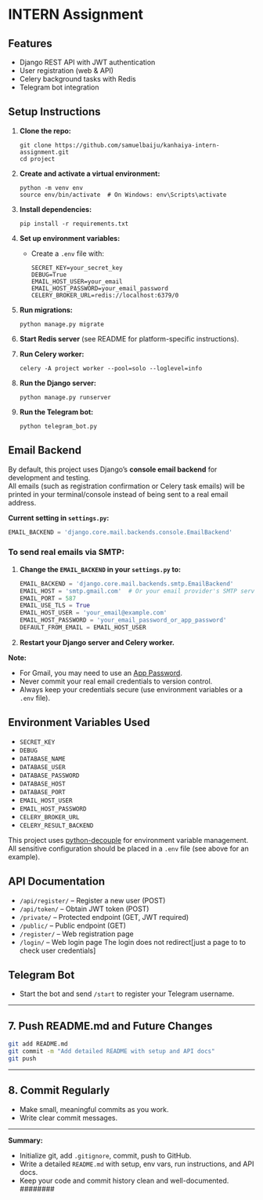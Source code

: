 # INTERN Assignment

## Features
- Django REST API with JWT authentication
- User registration (web & API)
- Celery background tasks with Redis
- Telegram bot integration

## Setup Instructions

1. **Clone the repo:**
   ```
   git clone https://github.com/samuelbaiju/kanhaiya-intern-assignment.git
   cd project
   ```

2. **Create and activate a virtual environment:**
   ```
   python -m venv env
   source env/bin/activate  # On Windows: env\Scripts\activate
   ```

3. **Install dependencies:**
   ```
   pip install -r requirements.txt
   ```

4. **Set up environment variables:**
   - Create a `.env` file with:
     ```
     SECRET_KEY=your_secret_key
     DEBUG=True
     EMAIL_HOST_USER=your_email
     EMAIL_HOST_PASSWORD=your_email_password
     CELERY_BROKER_URL=redis://localhost:6379/0
     ```

5. **Run migrations:**
   ```
   python manage.py migrate
   ```

6. **Start Redis server** (see README for platform-specific instructions).

7. **Run Celery worker:**
   ```
   celery -A project worker --pool=solo --loglevel=info
   ```

8. **Run the Django server:**
   ```
   python manage.py runserver
   ```

9. **Run the Telegram bot:**
   ```
   python telegram_bot.py
   ```

## Email Backend

By default, this project uses Django’s **console email backend** for development and testing.  
All emails (such as registration confirmation or Celery task emails) will be printed in your terminal/console instead of being sent to a real email address.

**Current setting in `settings.py`:**
```python
EMAIL_BACKEND = 'django.core.mail.backends.console.EmailBackend'
```

### To send real emails via SMTP:

1. **Change the `EMAIL_BACKEND` in your `settings.py` to:**
    ```python
    EMAIL_BACKEND = 'django.core.mail.backends.smtp.EmailBackend'
    EMAIL_HOST = 'smtp.gmail.com'  # Or your email provider's SMTP server
    EMAIL_PORT = 587
    EMAIL_USE_TLS = True
    EMAIL_HOST_USER = 'your_email@example.com'
    EMAIL_HOST_PASSWORD = 'your_email_password_or_app_password'
    DEFAULT_FROM_EMAIL = EMAIL_HOST_USER
    ```
2. **Restart your Django server and Celery worker.**

**Note:**  
- For Gmail, you may need to use an [App Password](https://support.google.com/accounts/answer/185833?hl=en).
- Never commit your real email credentials to version control.
- Always keep your credentials secure (use environment variables or a `.env` file).

## Environment Variables Used

- `SECRET_KEY`
- `DEBUG`
- `DATABASE_NAME`
- `DATABASE_USER`
- `DATABASE_PASSWORD`
- `DATABASE_HOST`
- `DATABASE_PORT`
- `EMAIL_HOST_USER`
- `EMAIL_HOST_PASSWORD`
- `CELERY_BROKER_URL`
- `CELERY_RESULT_BACKEND`

This project uses [python-decouple](https://github.com/henriquebastos/python-decouple) for environment variable management.  
All sensitive configuration should be placed in a `.env` file (see above for an example).

## API Documentation

- `/api/register/` – Register a new user (POST)
- `/api/token/` – Obtain JWT token (POST)
- `/private/` – Protected endpoint (GET, JWT required)
- `/public/` – Public endpoint (GET)
- `/register/` – Web registration page
- `/login/` – Web login page
The login does not redirect[just a page to to check user credentials]

## Telegram Bot

- Start the bot and send `/start` to register your Telegram username.

---

## 7. **Push README.md and Future Changes**

```sh
git add README.md
git commit -m "Add detailed README with setup and API docs"
git push
```

---

## 8. **Commit Regularly**

- Make small, meaningful commits as you work.
- Write clear commit messages.

---

**Summary:**  
- Initialize git, add `.gitignore`, commit, push to GitHub.
- Write a detailed `README.md` with setup, env vars, run instructions, and API docs.
- Keep your code and commit history clean and well-documented.
########
